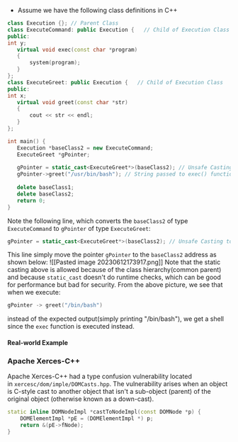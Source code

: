 - Assume we have the following class definitions in C++

```cpp
class Execution {}; // Parent Class
class ExecuteCommand: public Execution {   // Child of Execution Class
public:
int y;
   virtual void exec(const char *program) 
   {
       system(program);
   }
};
class ExecuteGreet: public Execution {   // Child of Execution Class
public:
int x;
   virtual void greet(const char *str) 
   {
       cout << str << endl;
   }
};

int main() {
   Execution *baseClass2 = new ExecuteCommand;
   ExecuteGreet *gPointer;
   
   gPointer = static_cast<ExecuteGreet*>(baseClass2); // Unsafe Casting to sibling class "ExecuteCommand"
   gPointer->greet("/usr/bin/bash"); // String passed to exec() function which will turn into a command to execute a bash terminal
                                   
   delete baseClass1;
   delete baseClass2;
   return 0;
}
```

Note the following line, which converts the `baseClass2` of type `ExecuteCommand` to `gPointer` of type `ExecuteGreet`:
```cpp
gPointer = static_cast<ExecuteGreet*>(baseClass2); // Unsafe Casting to sibling class "ExecuteCommand"
```
This line simply move the pointer `gPointer` to the `baseClass2` address as shown below:
![[Pasted image 20230612173917.png]]
Note that the static casting above is allowed because of the class hierarchy(common parent) and because `static_cast` doesn't do runtime checks, which can be good for performance but bad for security. 
From the above picture, we see that when we execute:
```cpp
gPointer -> greet("/bin/bash")
```
instead of the expected output(simply printing "/bin/bash"), we get a shell since the `exec` function is executed instead.

#### Real-world Example

### Apache Xerces-C++

  
Apache Xerces-C++ had a type confusion vulnerability located in `xercesc/dom/imple/DOMCasts.hpp`. The vulnerability arises when an object is C-style cast to another object that isn't a sub-object (parent) of the original object (otherwise known as a down-cast).
```cpp
static inline DOMNodeImpl *castToNodeImpl(const DOMNode *p) {
    DOMElementImpl *pE = (DOMElementImpl *) p;
    return &(pE->fNode);
}
```